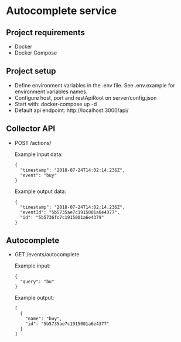 # Autocomplete service

## Project requirements
- Docker
- Docker Compose

## Project setup

- Define environment variables in the .env file. See .env.example for environment variables names.
- Configure host, port and restApiRoot on server/config.json
- Start with: docker-compose up -d
- Default api endpoint: http://localhost:3000/api/

## Collector API

- POST /actions/

  Example input data:

  ```
  {
    "timestamp": "2018-07-24T14:02:14.236Z",
    "event": "buy"
  }
  ```

  Example output data:

  ```
  {
    "timestamp": "2018-07-24T14:02:14.236Z",
    "eventId": "5b5735ae7c1915001a6e4377",
    "id": "5b5736fc7c1915001a6e4379"
  }
  ```

## Autocomplete

- GET /events/autocomplete

  Example input:

  ```
  {
    "query": "bu"
  }
  ```

  Example output:

  ```
  [
    {
      "name": "buy",
      "id": "5b5735ae7c1915001a6e4377"
    }
  ]
  ```